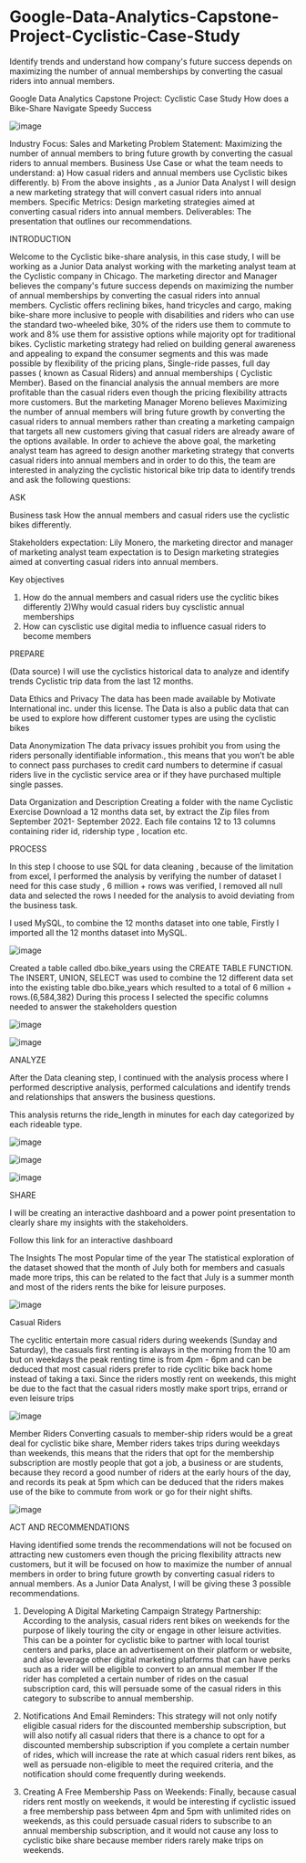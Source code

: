 # Google-Data-Analytics-Capstone-Project-Cyclistic-Case-Study
Identify trends and understand how company's future success depends on maximizing the number of annual memberships by converting the casual riders into annual members.

Google Data Analytics Capstone Project: Cyclistic Case Study
How does a Bike-Share Navigate Speedy Success

 
![image](https://user-images.githubusercontent.com/100621086/201753062-b3dd3ddb-1dca-4dbb-afaf-9e8571d7ee3a.png)



Industry Focus: Sales and Marketing 
Problem Statement: Maximizing the number of annual members to bring future growth by converting the casual riders to annual members.
Business Use Case or what the team needs to understand:
a) How casual riders and annual members use Cyclistic bikes differently.
b) From the above insights , as a Junior Data Analyst I will design a new marketing strategy that will convert casual riders into annual members.
Specific Metrics: Design marketing strategies aimed at converting casual riders into annual members.
Deliverables: The presentation that outlines our recommendations.



INTRODUCTION

Welcome to the Cyclistic bike-share analysis, in this case study, I will be working as a Junior Data analyst working with the marketing analyst team at the Cyclistic company in Chicago. The marketing director and Manager  believes the company's future success depends on maximizing the number of annual memberships by converting the casual riders into annual members.
Cyclistic offers reclining bikes, hand tricycles and cargo, making bike-share more inclusive to people with disabilities and riders who can use the standard two-wheeled bike, 30% of the riders use them to commute to work and 8% use them for assistive options while majority opt for traditional bikes.
Cyclistic marketing strategy had relied on building general awareness and appealing to expand the consumer segments  and this was made possible by flexibility of the pricing plans, Single-ride passes, full day passes (  known as Casual Riders)  and annual memberships  ( Cyclistic Member).
Based on the financial analysis the annual members are more profitable than the casual riders even though the pricing flexibility attracts more customers. But the marketing Manager Moreno believes Maximizing the number of annual members will  bring future growth by converting the casual riders to annual members rather than creating a marketing campaign that targets all new customers giving that casual riders are already aware of the options available.
In order to achieve the above goal, the marketing analyst team has agreed to design another marketing strategy that converts casual riders into annual members and in order to do this, the team are interested in analyzing the cyclistic historical bike trip data to identify trends and ask the following questions:

ASK 

Business task
How the annual members and casual riders use the cyclistic bikes differently.

Stakeholders expectation: Lily Monero, the marketing director and manager of marketing analyst team expectation is to Design marketing strategies aimed at converting casual riders into annual members.

Key objectives
1) How do the annual members and casual riders use the cyclitic bikes differently
2)Why would casual riders buy cysclistic annual memberships
3) How can cysclistic use digital media to influence casual riders to become members



PREPARE

(Data source)
I will use the cyclistics historical data to analyze and identify trends Cyclistic trip data from the last 12 months.

Data Ethics and Privacy 
The data has been made available by Motivate International inc. under this license. 
The Data is also a public data that can be used to explore how different customer types are using the cyclistic bikes
 
Data Anonymization 
The data privacy issues prohibit you from using the riders personally identifiable information., this means that you won’t be able to connect pass purchases to credit card numbers to determine if casual riders live in the cyclistic service area or if they have purchased multiple single passes.

Data Organization and Description
Creating a folder with the name  Cyclistic Exercise
Download a 12 months data set, by extract the Zip files  from September 2021- September 2022.
Each file contains 12 to 13 columns containing rider id, ridership type , location etc.



PROCESS

In this step I choose to use SQL for data cleaning , because of the limitation from excel,  I performed the analysis by verifying the number of dataset I need for this case study , 6 million + rows was verified, I removed all null data and selected the rows I needed for the analysis to avoid deviating from the business task.

I used MySQL, to combine the 12 months dataset into one table,
Firstly I imported all the 12 months dataset into MySQL. 
 
 ![image](https://user-images.githubusercontent.com/100621086/201755199-4b993d23-23e5-45fb-9a8f-f016a45c2fdd.png)


Created a table called dbo.bike_years using the CREATE TABLE FUNCTION.
The INSERT, UNION, SELECT was used to combine the 12 different data set into the existing table  dbo.bike_years which resulted to a total of 6 million + rows.(6,584,382)
During this process I selected the specific columns needed to answer the stakeholders question
 
 ![image](https://user-images.githubusercontent.com/100621086/201755463-e91f7f15-429d-46b7-ac0f-7769499cd6bf.png)


![image](https://user-images.githubusercontent.com/100621086/201755485-69d60463-e528-4775-9b9e-d43dc20e18b0.png)

 
ANALYZE

After the Data cleaning step, I continued with the analysis process where I performed descriptive analysis, performed calculations and identify trends and relationships that answers the business questions.

This analysis returns the ride_length in minutes for each day categorized by each rideable type.
 
 
 ![image](https://user-images.githubusercontent.com/100621086/201755548-f6d51117-895c-4874-93f3-3ecf861453b1.png)


![image](https://user-images.githubusercontent.com/100621086/201755591-5f57a9b6-5be6-4811-b063-3ce81b84a158.png)


![image](https://user-images.githubusercontent.com/100621086/201755633-59ea904b-cab6-4fbb-877c-e911d47b8d63.png)

 





 
SHARE

I will be creating an interactive dashboard and a power point presentation to clearly share my insights with the stakeholders.
 
Follow this link for an interactive dashboard 

The Insights
The most Popular time of the year
The statistical exploration of the dataset showed that the month of July both for members and casuals made more trips, this can be related to the fact that July is a summer month and most of the riders rents the bike for leisure purposes.


 ![image](https://user-images.githubusercontent.com/100621086/201755734-7e6d935c-bedf-4037-bfd4-082eb7c8a48a.png)

 

Casual Riders

The cyclitic entertain more casual riders during weekends (Sunday and Saturday), the casuals first renting is always in the morning from the 10 am but on weekdays the peak renting time is from 4pm - 6pm and can be deduced that most casual riders prefer to ride cyclitic bike back home instead of taking a taxi. Since the riders mostly rent on weekends, this might be due to the fact that the casual riders mostly make sport trips, errand or even leisure trips

 ![image](https://user-images.githubusercontent.com/100621086/201755769-3fe10663-6c4f-4abf-a8aa-301be686d9d4.png)



Member Riders
Converting casuals to member-ship riders would be a great deal for cyclistic bike share, Member riders takes trips  during weekdays than weekends, this means that the  riders that opt for the membership subscription are mostly people that got a job,  a business or are students, because they record a good number  of riders at the early hours of the day, and records its peak at 5pm which can be deduced  that the riders makes use of the bike to commute from work or go for their night shifts. 
 
![image](https://user-images.githubusercontent.com/100621086/201755805-75da2415-0a07-4e59-862a-9c61b03bcc4b.png)


 
ACT AND RECOMMENDATIONS

Having identified some trends the recommendations will not be focused on attracting new customers even though the pricing flexibility attracts new customers, but it will be focused on how to maximize the number of annual members in order to bring future growth by converting casual riders to annual members. 
As a Junior Data Analyst, I will be giving these 3 possible recommendations.
 
1.	Developing A Digital Marketing Campaign Strategy Partnership: According to the analysis, casual riders rent bikes on weekends for the purpose of likely touring the city or engage in other leisure activities. This can be a pointer for cyclistic bike to partner with local tourist centers and parks, place an advertisement on their platform or website, and also leverage other digital marketing platforms that can have perks such as a rider will be eligible to convert to an annual member If the rider has completed a certain number of rides on the casual subscription card, this will persuade some of the casual riders in this category to subscribe to annual membership.


2.	Notifications And Email Reminders: 
This strategy will not only notify eligible casual riders for the discounted membership subscription, but will also notify all casual riders that there is a chance to opt for a discounted membership subscription if you complete a certain number of rides, which will increase the rate at which casual riders rent bikes, as well as persuade non-eligible to meet the required criteria, and the notification should come frequently during weekends.

3.	Creating A Free Membership Pass on Weekends:
Finally, because casual riders rent mostly on weekends, it would be interesting if cyclistic issued a free membership pass between 4pm and 5pm with unlimited rides on weekends, as this could persuade casual riders to subscribe to an annual membership subscription, and it would not cause any loss to cyclistic bike share because member riders rarely make trips on weekends.

